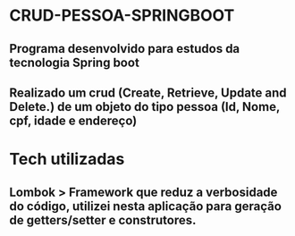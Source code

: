 # CRUD-PESSOA-SPRINGBOOT
## Programa desenvolvido para estudos da tecnologia Spring boot
## Realizado um crud (Create, Retrieve, Update and Delete.) de um objeto do tipo pessoa (Id, Nome, cpf, idade e endereço)

# Tech utilizadas
## Lombok > Framework que reduz a verbosidade do código, utilizei nesta aplicação para geração de getters/setter e construtores.
